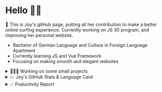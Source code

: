 # Hello 👋🏻

🤡 This is Joy's gitHub page, putting all her contribution to make a better online surfing experience. Currently working on JS 30 program, and improving her personal website.

- Bachelor of German Language and Culture in Foreign Language Apartment
- Currently learning JS and Vue Framework
- Focusing on making smooth and elegant websites


<details>
<summary>👩🏻‍💻 Working on some small projects</summary>

<br>

[![ReadMe Card](https://github-readme-stats.vercel.app/api/pin/?username=Joy-port&repo=todolist&theme=ayu-mirage)](https://github.com/Joy-port/todolist)

[![ReadMe Card](https://github-readme-stats.vercel.app/api/pin/?username=Joy-port&repo=week6-exhibinection&theme=ayu-mirage)](https://github.com/Joy-port/week6-exhibinection)

[![ReadMe Card](https://github-readme-stats.vercel.app/api/pin/?username=Joy-port&repo=week8-doyoga&theme=ayu-mirage)](https://github.com/Joy-port/week8-doyoga)

</details>

<details>
<summary>📈  Joy's GitHub Stats & Language Card</summary>
</br>

<p align="left"> <img src="https://github-readme-stats.vercel.app/api/top-langs/?username=Joy-port&layout=compact&langs_count=4&theme=ayu-mirage" alt="Top Languages Card" />

</br>

<p align="left"> <img src="https://github-readme-stats.vercel.app/api?username=Joy-port&count_private=true&show_icons=true&theme=ayu-mirage" alt="GitHub Stats" />

</details>


<details>
<summary>✅ Poductivity Report</summary>

</br>

<!-- TODO-IST:START -->
🏆  877 Karma Points           
🌸  Completed 0 tasks today           
✅  Completed 19 tasks so far           
⏳  Longest streak is 3 days
<!-- TODO-IST:END -->


<!--START_SECTION:waka-->
```text
JavaScript   7 hrs 23 mins   █████████████░░░░░░░░░░░░   51.37 % 
SCSS         4 hrs 1 min     ███████░░░░░░░░░░░░░░░░░░   28.01 % 
HTML         1 hr 50 mins    ███▒░░░░░░░░░░░░░░░░░░░░░   12.74 % 
EJS          59 mins         █▓░░░░░░░░░░░░░░░░░░░░░░░   06.89 % 
Markdown     5 mins          ░░░░░░░░░░░░░░░░░░░░░░░░░   00.61 % 
```
<!--END_SECTION:waka-->


</details>
